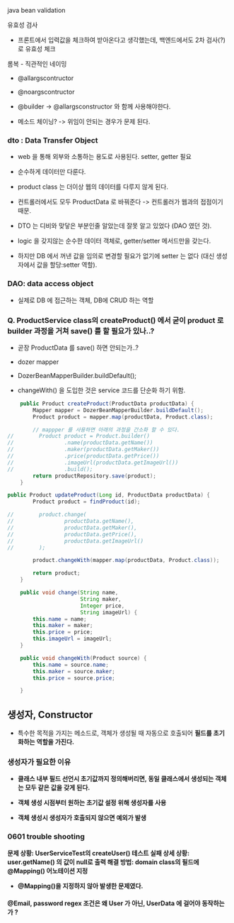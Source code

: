 java bean validation

유효성 검사
- 프론트에서 입력값을 체크하여 받아온다고 생각했는데, 백엔드에서도 2차 검사(?)로 유효성 체크

롬복 - 직관적인 네이밍
- @allargscontructor
- @noargscontructor 

- @builder -> @allargsconstructor 와 함께 사용해야한다.
- 메소드 체이닝? -> 위임이 안되는 경우가 문제 된다. 


### dto : Data Transfer Object
- web 을 통해 외부와 소통하는 용도로 사용된다. setter, getter 필요
- 순수하게 데이터만 다룬다.
- product class 는 더이상 웹의 데이터를 다루지 않게 된다.
- 컨트롤러에서도 모두 ProductData 로 바꿔준다 -> 컨트롤러가 웹과의 접점이기 때문.
- DTO 는 디비와 맞닿은 부분인줄 알았는데 잘못 알고 있었다 (DAO 였던 것).

- logic 을 갖지않는 순수한 데이터 객체로, getter/setter 메서드만을 갖는다.
- 하지만 DB 에서 꺼낸 값을 임의로 변경할 필요가 없기에 setter 는 없다 (대신 생성자에서 값을 할당:setter 역할).


### DAO: data access object
- 실제로 DB 에 접근하는 객체, DB에 CRUD 하는 역할


### Q. ProductService class의 createProduct() 에서 굳이 product 로 builder 과정을 거쳐 save() 를 할 필요가 있나..?
- 곧장 ProductData 를 save() 하면 안되는가..?

- dozer mapper

- DozerBeanMapperBuilder.buildDefault();

- changeWith() 을 도입한 것은 service 코드를 단순화 하기 위함.

```java
    public Product createProduct(ProductData productData) {
        Mapper mapper = DozerBeanMapperBuilder.buildDefault();
        Product product = mapper.map(productData, Product.class);

        // mappper 를 사용하면 아래의 과정을 간소화 할 수 있다.
//        Product product = Product.builder()
//                .name(productData.getName())
//                .maker(productData.getMaker())
//                .price(productData.getPrice())
//                .imageUrl(productData.getImageUrl())
//                .build();
        return productRepository.save(product);
    }
```

```java
public Product updateProduct(Long id, ProductData productData) {
        Product product = findProduct(id);

//        product.change(
//                productData.getName(),
//                productData.getMaker(),
//                productData.getPrice(),
//                productData.getImageUrl()
//        );

        product.changeWith(mapper.map(productData, Product.class));

        return product;
    }
```



```java
    public void change(String name,
                       String maker,
                       Integer price,
                       String imageUrl) {
        this.name = name;
        this.maker = maker;
        this.price = price;
        this.imageUrl = imageUrl;
    }

    public void changeWith(Product source) {
        this.name = source.name;
        this.maker = source.maker;
        this.price = source.price;

    }
```


## 생성자, Constructor
- 특수한 목적을 가지는 메소드로, 객체가 생성될 때 자동으로 호출되어 <b>필드를 초기화하는 역할<b/>을 가진다.

### 생성자가 필요한 이유
- 클래스 내부 필드 선언시 초기값까지 정의해버리면, 동일 클래스에서 생성되는 객체는 모두 같은 값을 갖게 된다.
- 객체 생성 시점부터 원하는 초기값 설정 위해 생성자를 사용

- 객체 생성시 생성자가 호출되지 않으면 예외가 발생


### 0601 trouble shooting
문제 상황: UserServiceTest의 createUser() 테스트 실패
상세 상황: user.getName() 의 값이 null로 출력
해결 방법: domain class의 필드에 @Mapping() 어노테이션 지정
- @Mapping()을 지정하지 않아 발생한 문제였다. 

#### @Email, password regex 조건은 왜 User 가 아닌, UserData 에 걸어야 동작하는가 ?


